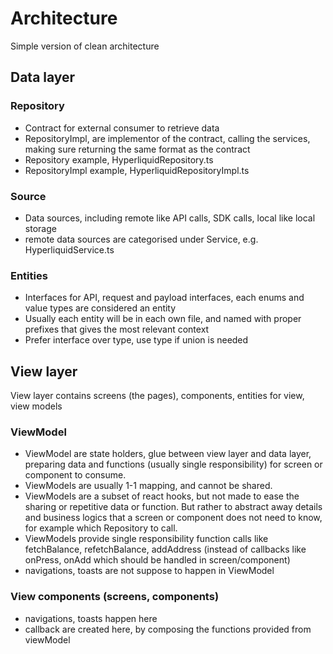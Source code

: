 # Architecture

Simple version of clean architecture

## Data layer

### Repository

- Contract for external consumer to retrieve data
- RepositoryImpl, are implementor of the contract, calling the services, making sure returning the same format as the contract
- Repository example, HyperliquidRepository.ts
- RepositoryImpl example, HyperliquidRepositoryImpl.ts

### Source

- Data sources, including remote like API calls, SDK calls, local like local storage
- remote data sources are categorised under Service, e.g. HyperliquidService.ts

### Entities

- Interfaces for API, request and payload interfaces, each enums and value types are considered an entity
- Usually each entity will be in each own file, and named with proper prefixes that gives the most relevant context
- Prefer interface over type, use type if union is needed

## View layer

View layer contains screens (the pages), components, entities for view, view models

### ViewModel

- ViewModel are state holders, glue between view layer and data layer, preparing data and functions (usually single responsibility) for screen or component to consume.
- ViewModels are usually 1-1 mapping, and cannot be shared.
- ViewModels are a subset of react hooks, but not made to ease the sharing or repetitive data or function. But rather to abstract away details and business logics that a screen or component does not need to know, for example which Repository to call.
- ViewModels provide single responsibility function calls like fetchBalance, refetchBalance, addAddress (instead of callbacks like onPress, onAdd which should be handled in screen/component)
- navigations, toasts are not suppose to happen in ViewModel

### View components (screens, components)

- navigations, toasts happen here
- callback are created here, by composing the functions provided from viewModel
